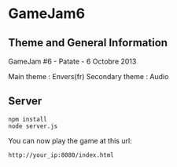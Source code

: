 GameJam6
========

Theme and General Information
-----------------------------
GameJam #6 - Patate - 6 Octobre 2013

Main theme : Envers(fr)
Secondary theme : Audio

Server
------

	npm install
	node server.js

You can now play the game at this url:

	http://your_ip:8080/index.html
